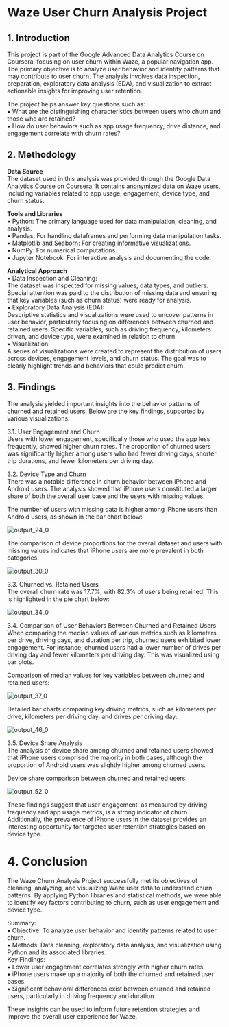 # Waze User Churn Analysis Project
  

## 1. Introduction 

This project is part of the Google Advanced Data Analytics Course on Coursera, focusing on user churn within Waze, a popular navigation app. The primary objective is to analyze user behavior and identify patterns that may contribute to user churn. The analysis involves data inspection, preparation, exploratory data analysis (EDA), and visualization to extract actionable insights for improving user retention.

The project helps answer key questions such as:  
• What are the distinguishing characteristics between users who churn and those who are retained?  
• How do user behaviors such as app usage frequency, drive distance, and engagement correlate with churn rates?   

## 2. Methodology

**Data Source**  
The dataset used in this analysis was provided through the Google Data Analytics Course on Coursera. It contains anonymized data on Waze users, including variables related to app usage, engagement, device type, and churn status.  

**Tools and Libraries**  
• Python: The primary language used for data manipulation, cleaning, and analysis.  
• Pandas: For handling dataframes and performing data manipulation tasks.  
• Matplotlib and Seaborn: For creating informative visualizations.  
• NumPy: For numerical computations.  
• Jupyter Notebook: For interactive analysis and documenting the code.  

**Analytical Approach**  
• Data Inspection and Cleaning:   
The dataset was inspected for missing values, data types, and outliers. Special attention was paid to the distribution of missing data and ensuring that key variables (such as churn status) were ready for analysis.  
• Exploratory Data Analysis (EDA):   
Descriptive statistics and visualizations were used to uncover patterns in user behavior, particularly focusing on differences between churned and retained users. Specific variables, such as driving frequency, kilometers driven, and device type, were examined in relation to churn.  
• Visualization:   
A series of visualizations were created to represent the distribution of users across devices, engagement levels, and churn status. The goal was to clearly highlight trends and behaviors that could predict churn.    

## 3. Findings  

The analysis yielded important insights into the behavior patterns of churned and retained users. Below are the key findings, supported by various visualizations.

3.1. User Engagement and Churn  
Users with lower engagement, specifically those who used the app less frequently, showed higher churn rates. The proportion of churned users was significantly higher among users who had fewer driving days, shorter trip durations, and fewer kilometers per driving day.

3.2. Device Type and Churn  
There was a notable difference in churn behavior between iPhone and Android users. The analysis showed that iPhone users constituted a larger share of both the overall user base and the users with missing values.

The number of users with missing data is higher among iPhone users than Android users, as shown in the bar chart below:

![output_24_0](https://github.com/user-attachments/assets/e424c213-b3b6-48f4-a4fe-c503d683e2be)

The comparison of device proportions for the overall dataset and users with missing values indicates that iPhone users are more prevalent in both categories.

![output_30_0](https://github.com/user-attachments/assets/3cd86b85-0ed3-4717-a33c-501ea6bf75e2)

3.3. Churned vs. Retained Users  
The overall churn rate was 17.7%, with 82.3% of users being retained. This is highlighted in the pie chart below:

![output_34_0](https://github.com/user-attachments/assets/d6c3e677-7c3b-4bab-b10f-e9544451e712)

3.4. Comparison of User Behaviors Between Churned and Retained Users  
When comparing the median values of various metrics such as kilometers per drive, driving days, and duration per trip, churned users exhibited lower engagement. For instance, churned users had a lower number of drives per driving day and fewer kilometers per driving day. This was visualized using bar plots.

Comparison of median values for key variables between churned and retained users:

![output_37_0](https://github.com/user-attachments/assets/09acf8f9-d1d5-43c0-b8f3-dd49e1e433dd)

Detailed bar charts comparing key driving metrics, such as kilometers per drive, kilometers per driving day, and drives per driving day:

![output_46_0](https://github.com/user-attachments/assets/fb4c238d-e036-4ed3-896e-489c3bbb452e)

3.5. Device Share Analysis  
The analysis of device share among churned and retained users showed that iPhone users comprised the majority in both cases, although the proportion of Android users was slightly higher among churned users.

Device share comparison between churned and retained users:

![output_52_0](https://github.com/user-attachments/assets/f6c1d37e-6b54-456b-a288-af8f91cddd89)

These findings suggest that user engagement, as measured by driving frequency and app usage metrics, is a strong indicator of churn. Additionally, the prevalence of iPhone users in the dataset provides an interesting opportunity for targeted user retention strategies based on device type.

# 4. Conclusion  
The Waze Churn Analysis Project successfully met its objectives of cleaning, analyzing, and visualizing Waze user data to understand churn patterns. By applying Python libraries and statistical methods, we were able to identify key factors contributing to churn, such as user engagement and device type.
  
Summary:  
• Objective: To analyze user behavior and identify patterns related to user churn.  
• Methods: Data cleaning, exploratory data analysis, and visualization using Python and its associated libraries.  
Key Findings:  
  • Lower user engagement correlates strongly with higher churn rates.  
  • iPhone users make up a majority of both the churned and retained user bases.  
  • Significant behavioral differences exist between churned and retained users, particularly in driving frequency and duration.  
  
These insights can be used to inform future retention strategies and improve the overall user experience for Waze.
